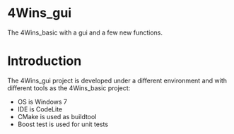 4Wins_gui
=========

The 4Wins_basic with a gui and a few new functions.

# Introduction
The 4Wins_gui project is developed under a different environment and with different
tools as the 4Wins_basic project:

* OS is Windows 7
* IDE is CodeLite
* CMake is used as buildtool
* Boost test is used for unit tests
